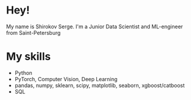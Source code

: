 # Hey!
My name is Shirokov Serge.  I'm a Junior Data Scientist and ML-engineer from Saint-Petersburg

# My skills
<ul>
  <li>Python</li>
  <li>PyTorch, Computer Vision, Deep Learning</li>
  <li> pandas, numpy, sklearn, scipy, matplotlib, seaborn, xgboost/catboost</li>
  <li>SQL
  </ul>
  
